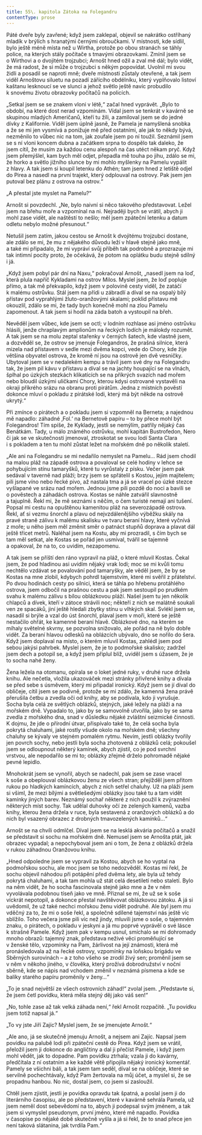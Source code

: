 ```yaml
---
title: 55\. kapitola Zátoka na Folegandru
contentType: prose
---
```


  

Páté dveře byly zavřené; když jsem zaklepal, objevil se nakrátko ostříhaný mladík v brýlích s hranatými černými obroučkami. V místnosti, kde sídlil, bylo ještě méně místa než u Wirtha, protože po obou stranách se táhly police, na kterých stály počítače s tmavými obrazovkami. Zmínil jsem se o Wirthovi a o dvojitém trojzubci; Arnošt hned ožil a zval mě dál; bylo vidět, že má radost, že si může o trojzubci s někým popovídat. Uvolnil mi svou židli a posadil se naproti mně; dveře místnosti zůstaly otevřené, a tak jsem viděl Arnoštovu siluetu na pozadí zářícího obdélníku, který vyplňovalo listoví kaštanu lesknoucí se ve slunci a jehož světlo ještě navíc probudilo k snovému životu obrazovky počítačů na policích.

„Setkal jsem se se znakem vloni v létě,“ začal hned vyprávět. „Bylo to období, na které dost nerad vzpomínám. Vídal jsem se tenkrát v kavárně se skupinou mladých Američanů, kteří tu žili, a zamiloval jsem se do jedné dívky z Kalifornie. Viděl jsem úplně jasně, že Pamela je namyšlená snobka a že se mi jen vysmívá a ponižuje mě před ostatními, ale jak to někdy bývá, nezměnilo to vůbec nic na tom, jak zoufale jsem po ní toužil. Seznámil jsem se s ní vloni koncem dubna a začátkem srpna to dospělo tak daleko, že jsem cítil, že musím za každou cenu alespoň na čas utéct někam pryč. Když jsem přemýšlel, kam bych měl odjet, přepadla mě touha po jihu, zdálo se mi, že horko a světlo jižního slunce by mi mohlo myšlenky na Pamelu vypálit z hlavy. A tak jsem si koupil letenku do Athén; tam jsem hned z letiště odjel do Pirea a nasedl na první trajekt, který odplouval na ostrovy. Pak jsem jen putoval bez plánu z ostrova na ostrov.“

„A přestal jste myslet na Pamelu?“

Arnošt si povzdechl. „Ne, bylo naivní si něco takového představovat. Ležel jsem na břehu moře a vzpomínal na ni. Nejraději bych se vrátil, abych ji mohl zase vidět, ale naštěstí to nešlo; měl jsem zpáteční letenku a datum odletu nebylo možné přesunout.“

Netušil jsem zatím, jakou cestou se Arnošt k dvojitému trojzubci dostane, ale zdálo se mi, že mu z nějakého důvodu leží v hlavě stejně jako mně, a také mi připadalo, že mi vypráví svůj příběh tak podrobně a prozrazuje mi tak intimní pocity proto, že očekává, že potom na oplátku budu stejně sdílný i já.

„Když jsem pobyl pár dní na Naxu,“ pokračoval Arnošt, „nasedl jsem na loď, která plula napříč Kykladami na ostrov Milos. Myslel jsem, že loď popluje přímo, a tak mě překvapilo, když jsem v polovině cesty viděl, že zatáčí k malému ostrůvku. Stál jsem na přídi u zábradlí a díval se na ospalý bílý přístav pod vyprahlými žluto-oranžovými skalami; poklid přístavu mě okouzlil, zdálo se mi, že tady bych konečně mohl na zlou Pamelu zapomenout. A tak jsem si hodil na záda batoh a vystoupil na břeh.

Nevěděl jsem vůbec, kde jsem se octl; v lodním rozhlase asi jméno ostrůvku hlásili, jenže chraplavým amplionům na řeckých lodích je málokdy rozumět. A tak jsem se na molu zeptal stařenky v černých šatech, kde vlastně jsem, a dozvěděl se, že ostrov se jmenuje Folegandros, že prašná silnice, která mizela nad přístavem v sedle mezi dvěma kopci, vede do Chory, kde žije většina obyvatel ostrova, že kromě ní jsou na ostrově jen dvě vesničky. Ubytoval jsem se v nedalekém kempu a trávil jsem své dny na Folegandru tak, že jsem pil kávu v přístavu a díval se na jachty houpající se na vlnách, šplhal po úzkých stezkách klikatících se na příkrých svazích nad mořem nebo bloudil úzkými uličkami Chory, kterou kdysi ostrované vystavěli na okraji příkrého srázu na obranu proti pirátům. Jedna z místních pověstí dokonce mluví o pokladu z pirátské lodi, který má být někde na ostrově ukrytý.“

Při zmínce o pirátech a o pokladu jsem si vzpomněl na Berneta; a najednou mě napadlo: záhadné ‚Fol.‘ na Bernetově papíru – to by přece mohl být Folegandros! Tím spíše, že Kyklady, jestli se nemýlím, patřily nějaký čas Benátkám. Tady, u málo známého ostrůvku, mohl kapitán Bustrofedon, Nero či jak se ve skutečnosti jmenoval, ztroskotat se svou lodí Santa Clara i s pokladem a ten tu mohl zůstat ležet na mořském dně po několik staletí.

„Ale ani na Folegandru se mi nedařilo nemyslet na Pamelu… Rád jsem chodil na malou pláž na západě ostrova a povaloval se celé hodiny v lehce se pohybujícím stínu tamaryšků, které tu vyrůstaly z písku. Večer jsem pak sedával v taverně nad pláží; brzy jsem se spřátelil s Kostou, jejím majitelem; pili jsme víno nebo řecké pivo, až nastala tma a já se vracel po úzké stezce vyšlapané ve srázu nad mořem. Jednou jsme pili pozdě do noci a bavili se o pověstech a záhadách ostrova. Kostas se náhle zatvářil slavnostně a tajuplně. Řekl mi, že mě seznámí s něčím, o čem turisté nemají ani tušení. Popsal mi cestu na opuštěnou kamenitou pláž na severozápadě ostrova. Řekl, ať si vezmu šnorchl a plavu od nejvzdálenějšího výběžku skály na pravé straně zálivu k malému skalisku ve tvaru beraní hlavy, které vyčnívá z moře; u něho jsem měl změnit směr o patnáct stupňů doprava a plavat dál ještě třicet metrů. Naléhal jsem na Kostu, aby mi prozradil, s čím bych se tam měl setkat, ale Kostas se pořád jen usmíval, tvářil se tajemně a opakoval, že na to, co uvidím, nezapomenu.

A tak jsem se příští den ráno vypravil na pláž, o které mluvil Kostas. Čekal jsem, že pod hladinou asi uvidím nějaký vrak lodi; moc se mi kvůli tomu nechtělo vzdávat se povalování pod tamaryšky, ale věděl jsem, že by se Kostas na mne zlobil, kdybych pohrdl tajemstvím, které mi svěřil z přátelství. Po dvou hodinách cesty po silnici, která se táhla po hřebenu protáhlého ostrova, jsem odbočil na prašnou cestu a pak jsem sestoupil po prudkém svahu k malému zálivu s bílou oblázkovou pláží. Našel jsem tu jen několik chlapců a dívek, kteří v zátoce strávili noc; někteří z nich se malátně soukali ven ze spacáků, jiní ještě hledali zbytky stínu u vlhkých skal. Svlékl jsem se, nasadil si brýle a vzal do úst šnorchl, plaval jsem v moři, které se ještě nestačilo ohřát, ke kamenné beraní hlavě. Oblázkové dno, na kterém se míhaly světelné skvrny, se pozvolna snižovalo, ale pořád na ně bylo dobře vidět. Za beraní hlavou odlesků na oblázcích ubývalo, dno se nořilo do šera. Když jsem doplaval na místo, o kterém mluvil Kostas, zahlédl jsem pod sebou jakýsi pahrbek. Myslel jsem, že je to podmořské skalisko; zadržel jsem dech a potopil se, a když jsem připlul blíž, uviděl jsem s úžasem, že je to socha nahé ženy.

Žena ležela na otomanu, opírala se o loket jedné ruky, v druhé ruce držela knihu. Ale nečetla, vložila ukazováček mezi stránky přivřené knihy a dívala se před sebe s úsměvem, který mi připadal ironický. Když jsem se jí díval do obličeje, cítil jsem se podivně, protože se mi zdálo, že kamenná žena právě přerušila četbu a zvedla oči od knihy, aby se podívala, kdo ji vyrušuje. Socha byla celá ze světlých oblázků, stejných, jaké ležely na pláži a na mořském dně. Vypadalo to, jako by se samovolně utvořila, jako by se sama zvedla z mořského dna, snad v důsledku nějaké zvláštní seizmické činnosti. K dojmu, že jde o přírodní útvar, přispívalo také to, že celá socha byla pokrytá chaluhami, jaké rostly všude okolo na mořském dně; všechny chaluhy se kývaly ve stejném pomalém rytmu. Nevím, jestli oblázky tvořily jen povrch sochy, nebo jestli byla socha zhotovená z oblázků celá; pokoušel jsem se odloupnout některý kamínek, abych zjistil, co je pod svrchní vrstvou, ale nepodařilo se mi to; oblázky zřejmě drželo pohromadě nějaké pevné lepidlo.

Mnohokrát jsem se vynořil, abych se nadechl, pak jsem se zase vracel k soše a obeplouval oblázkovou ženu ze všech stran; přejížděl jsem přitom rukou po hladkých kamíncích, abych z nich setřel chaluhy. Už na pláži jsem si všiml, že mezi bílými a světlešedými oblázky jsou také tu a tam vidět kamínky jiných barev. Neznámý sochař některé z nich použil k zvýraznění některých míst sochy. Tak udělal duhovky očí ze zelených kamenů, vazba knihy, kterou žena držela v ruce, byla sestavená z oranžových oblázků a do nich byl vsazený obrazec z drobných tmavozelených kamínků…“

Arnošt se na chvíli odmlčel. Díval jsem se na lesklá akvária počítačů a snažil se představit si sochu na mořském dně. Nemusel jsem se Arnošta ptát, jak obrazec vypadal; a nepochyboval jsem ani o tom, že žena z oblázků držela v rukou záhadnou Oranžovou knihu.

„Hned odpoledne jsem se vypravil za Kostou, abych se ho vyptal na podmořskou sochu, ale moc jsem se toho nedozvěděl. Kostas mi řekl, že sochu objevil náhodou při potápění před dvěma lety, ale byla už tehdy pokrytá chaluhami, a tak tam mohla už stát celá desetiletí nebo staletí. Bylo na něm vidět, že ho socha fascinovala stejně jako mne a že v něm vyvolávala podobnou tíseň jako ve mně. Přiznal se mi, že už se k soše víckrát nepotopil, a dokonce přestal navštěvovat oblázkovou zátoku. A já si uvědomil, že už také nechci mořskou ženu vidět podruhé. Ale byl jsem mu vděčný za to, že mi o soše řekl, a společně sdílené tajemství nás ještě víc sblížilo. Toho večera jsme pili víc než jindy, mluvili jsme o soše, o tajemném znaku, o pirátech, o pokladu v jeskyni a já mu poprvé vyprávěl o své lásce k strašné Pamele. Když jsem pak v kempu usnul, smíchalo se mi dohromady mnoho obrazů: tajemný znak, představa neživé věci proměňující se v ženské tělo, vzpomínky na Pam, žárlivost na její známosti, která mě pronásledovala až na řecké ostrovy, vzpomínky na loňskou brigádu ve Sběrných surovinách – a z toho všeho se zrodil živý sen; proměnil jsem se v něm v někoho jiného, v člověka, který prožívá dobrodružství v noční sběrně, kde se nápis nad vchodem změnil v neznámá písmena a kde se balíky starého papíru proměnily v ženy…“

„To je snad největší ze všech ostrovních záhad!“ zvolal jsem. „Představte si, že jsem četl povídku, která měla stejný děj jako váš sen!“

„No, tohle zase až tak velká záhada není,“ řekl Arnošt rozpačitě. „Tu povídku jsem totiž napsal já.“

„To vy jste Jiří Zajíc? Myslel jsem, že se jmenujete Arnošt.“

„Ale ano, já se skutečně jmenuju Arnošt, a nejsem ani Zajíc. Napsal jsem povídku na palubě lodi při zpáteční cestě do Pirea. Když jsem se vrátil, přeložil jsem ji dokonce do angličtiny a dal ji přečíst Pamele, i když jsem mohl vědět, jak to dopadne. Pam povídku ztrhala; vzala ji do kavárny, předčítala z ní ostatním a ke každé větě připojila nějaký ironický komentář. Pamely se všichni báli, a tak jsem tam seděl, díval se na obličeje, které se servilně pochechtávaly, když Pam žertovala na můj účet, a myslel si, že se propadnu hanbou. No nic, dostal jsem, co jsem si zasloužil.

Chtěl jsem zjistit, jestli je povídka opravdu tak špatná, a poslal jsem ji do literárního časopisu, ale po představení, které v kavárně sehrála Pamela, už jsem neměl dost sebevědomí na to, abych ji podepsal svým jménem, a tak jsem si vymyslel pseudonym, první jméno, které mě napadlo. Povídka v časopise po nějaké době skutečně vyšla a já si řekl, že to snad přece jen není taková slátanina, jak tvrdila Pam.“
